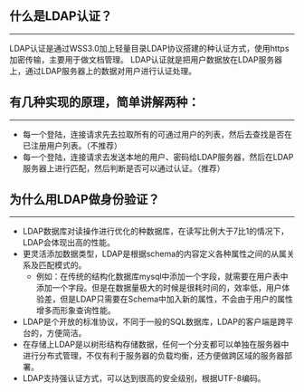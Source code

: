 ## 什么是LDAP认证？
---

LDAP认证是通过WSS3.0加上轻量目录LDAP协议搭建的种认证方式，使用https加密传输，主要用于做文档管理。
LDAP认证就是把用户数据放在LDAP服务器上，通过LDAP服务器上的数据对用户进行认证处理。


## 有几种实现的原理，简单讲解两种：
---
- 每一个登陆，连接请求先去拉取所有的可通过用户的列表，然后去查找是否在已注册用户列表。（不推荐）
- 每一个登陆，连接请求去发送本地的用户、密码给LDAP服务器，然后在LDAP服务器上进行匹配，然后判断是否可以通过认证。（推荐）


## 为什么用LDAP做身份验证？
---
- LDAP数据库对读操作进行优化的种数据库，在读写比例大于7比1的情况下，LDAP会体现出高的性能。
- 更灵活添加数据类型，LDAP是根据schema的内容定义各种属性之间的从属关系及匹配模式的。
  - 例如：在传统的结构化数据库mysql中添加一个字段，就需要在用户表中添加一个字段。但是在数据量极大的时候是很耗时间的，效率低，用户体验差，但是LDAP只需要在Schema中加入新的属性，不会由于用户的属性增多而形象查询性能。
- LDAP是个开放的标准协议，不同于一般的SQL数据库，LDAP的客户端是跨平台的，方便简洁。
- 在存储上LDAP是以树形结构存储数据，任何一个分支都可以单独在服务器中进行分布式管理，不仅有利于服务器的负载均衡，还方便做跨区域的服务器部署。
- LDAP支持强认证方式，可以达到很高的安全级别，根据UTF-8编码。
